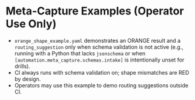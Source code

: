 # Meta-Capture Examples (Operator Use Only)

- `orange_shape_example.yaml` demonstrates an ORANGE result and a `routing_suggestion`
  only when schema validation is not active (e.g., running with a Python that lacks
  `jsonschema` or when `[automation.meta_capture.schemas.intake]` is intentionally
  unset for drills).
- CI always runs with schema validation on; shape mismatches are RED by design.
- Operators may use this example to demo routing suggestions outside CI.
